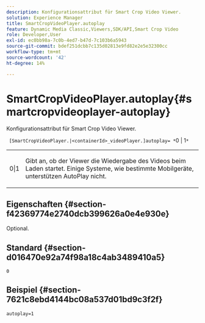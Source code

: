 ```yaml
---
description: Konfigurationsattribut für Smart Crop Video Viewer.
solution: Experience Manager
title: SmartCropVideoPlayer.autoplay
feature: Dynamic Media Classic,Viewers,SDK/API,Smart Crop Video
role: Developer,User
exl-id: ec0bb98a-7c0b-4ed7-b47d-7c103b6a5943
source-git-commit: bdef251dcbb7c135d02813e9fd82e2e5e32300cc
workflow-type: tm+mt
source-wordcount: '42'
ht-degree: 14%

---
```


# SmartCropVideoPlayer.autoplay{#smartcropvideoplayer-autoplay}

Konfigurationsattribut für Smart Crop Video Viewer.

` [SmartCropVideoPlayer.|<containerId>_videoPlayer.]autoplay= *`0 | 1`*`

<table id="table_C616483932C2482CA9794DDD7313FD7C"> 
 <tbody> 
  <tr> 
   <td colname="col1"> <p> <span class="codeph"> <span class="varname"> 0|1</span> </span> </p> </td> 
   <td colname="col2"> <p> Gibt an, ob der Viewer die Wiedergabe des Videos beim Laden startet. Einige Systeme, wie bestimmte Mobilgeräte, unterstützen AutoPlay nicht. </p> </td> 
  </tr> 
 </tbody> 
</table>

## Eigenschaften {#section-f42369774e2740dcb399626a0e4e930e}

Optional.

## Standard {#section-d016470e92a74f98a18c4ab3489410a5}

`0`

## Beispiel {#section-7621c8ebd4144bc08a537d01bd9c3f2f}

```
autoplay=1
```
